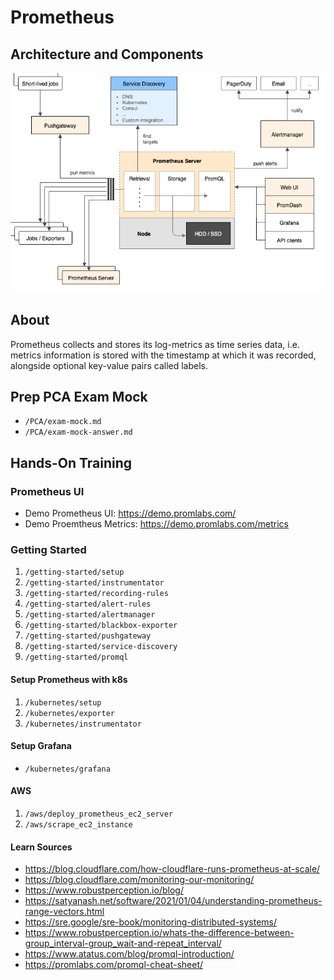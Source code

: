 # Prometheus

## Architecture and Components
![Screenshot](pics/architecture.png)

## About
Prometheus collects and stores its log-metrics as time series data, i.e. metrics information is stored with the timestamp at which it was recorded, alongside optional key-value pairs called labels.

## Prep PCA Exam Mock
- `/PCA/exam-mock.md`
- `/PCA/exam-mock-answer.md`

## Hands-On Training

### Prometheus UI
- Demo Prometheus UI: https://demo.promlabs.com/
- Demo Proemtheus Metrics: https://demo.promlabs.com/metrics

### Getting Started
1. `/getting-started/setup`
2. `/getting-started/instrumentator`
3. `/getting-started/recording-rules`
4. `/getting-started/alert-rules`
5. `/getting-started/alertmanager`
6. `/getting-started/blackbox-exporter`
7. `/getting-started/pushgateway`
8. `/getting-started/service-discovery`
9. `/getting-started/promql`

#### Setup Prometheus with k8s
1. `/kubernetes/setup`
2. `/kubernetes/exporter`
3. `/kubernetes/instrumentator`

#### Setup Grafana
- `/kubernetes/grafana`

#### AWS
1. `/aws/deploy_prometheus_ec2_server`
2. `/aws/scrape_ec2_instance`

#### Learn Sources
- https://blog.cloudflare.com/how-cloudflare-runs-prometheus-at-scale/
- https://blog.cloudflare.com/monitoring-our-monitoring/
- https://www.robustperception.io/blog/
- https://satyanash.net/software/2021/01/04/understanding-prometheus-range-vectors.html
- https://sre.google/sre-book/monitoring-distributed-systems/
- https://www.robustperception.io/whats-the-difference-between-group_interval-group_wait-and-repeat_interval/
- https://www.atatus.com/blog/promql-introduction/
- https://promlabs.com/promql-cheat-sheet/